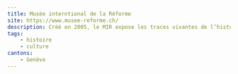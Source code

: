 ```yaml
---
title: Musée interntional de la Réforme
site: https://www.musee-reforme.ch/
description: Créé en 2005, le MIR expose les traces vivantes de l’histoire de Genève et de la Réforme.
tags:
    - histoire
    - culture
cantons: 
    - Genève
---
```

